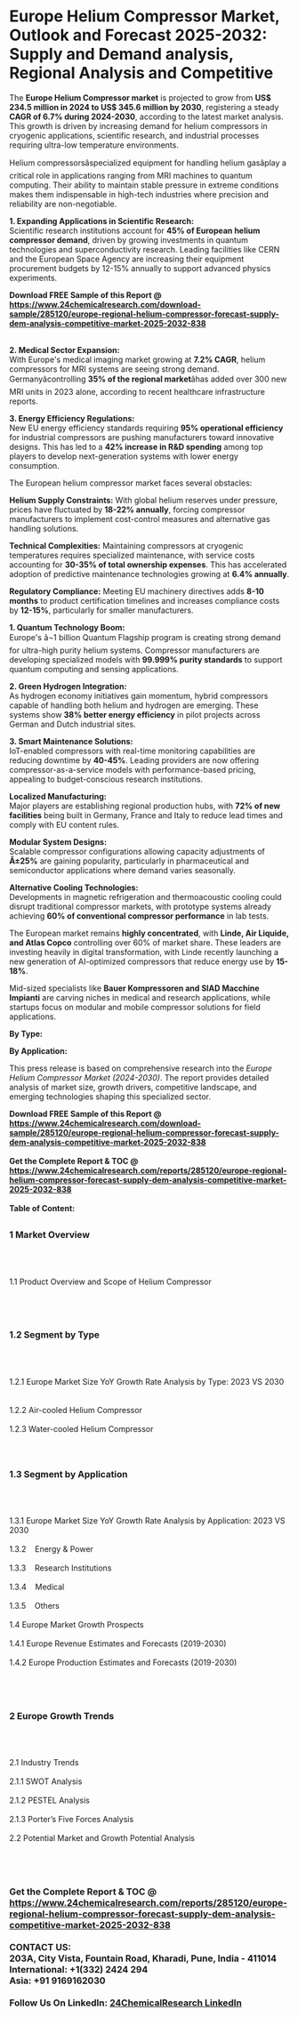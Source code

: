 <h1>Europe Helium Compressor Market, Outlook and Forecast 2025-2032: Supply and Demand analysis, Regional Analysis and Competitive</h1><p>The <strong>Europe Helium Compressor market</strong> is projected to grow from <strong>US$ 234.5 million in 2024 to US$ 345.6 million by 2030</strong>, registering a steady <strong>CAGR of 6.7% during 2024-2030</strong>, according to the latest market analysis. This growth is driven by increasing demand for helium compressors in cryogenic applications, scientific research, and industrial processes requiring ultra-low temperature environments.</p><p>Helium compressorsâspecialized equipment for handling helium gasâplay a critical role in applications ranging from MRI machines to quantum computing. Their ability to maintain stable pressure in extreme conditions makes them indispensable in high-tech industries where precision and reliability are non-negotiable.</p><p><strong>1. Expanding Applications in Scientific Research:</strong><br>
Scientific research institutions account for <strong>45% of European helium compressor demand</strong>, driven by growing investments in quantum technologies and superconductivity research. Leading facilities like CERN and the European Space Agency are increasing their equipment procurement budgets by 12-15% annually to support advanced physics experiments.</p><div><b>Download FREE Sample of this Report @ 
            <a href="https://www.24chemicalresearch.com/download-sample/285120/europe-regional-helium-compressor-forecast-supply-dem-analysis-competitive-market-2025-2032-838">
            https://www.24chemicalresearch.com/download-sample/285120/europe-regional-helium-compressor-forecast-supply-dem-analysis-competitive-market-2025-2032-838</a></b></div><br><p><strong>2. Medical Sector Expansion:</strong><br>
With Europe's medical imaging market growing at <strong>7.2% CAGR</strong>, helium compressors for MRI systems are seeing strong demand. Germanyâcontrolling <strong>35% of the regional market</strong>âhas added over 300 new MRI units in 2023 alone, according to recent healthcare infrastructure reports.</p><p><strong>3. Energy Efficiency Regulations:</strong><br>
New EU energy efficiency standards requiring <strong>95% operational efficiency</strong> for industrial compressors are pushing manufacturers toward innovative designs. This has led to a <strong>42% increase in R&amp;D spending</strong> among top players to develop next-generation systems with lower energy consumption.</p><p>The European helium compressor market faces several obstacles:</p><p><strong>Helium Supply Constraints:</strong> With global helium reserves under pressure, prices have fluctuated by <strong>18-22% annually</strong>, forcing compressor manufacturers to implement cost-control measures and alternative gas handling solutions.</p><p><strong>Technical Complexities:</strong> Maintaining compressors at cryogenic temperatures requires specialized maintenance, with service costs accounting for <strong>30-35% of total ownership expenses</strong>. This has accelerated adoption of predictive maintenance technologies growing at <strong>6.4% annually</strong>.</p><p><strong>Regulatory Compliance:</strong> Meeting EU machinery directives adds <strong>8-10 months</strong> to product certification timelines and increases compliance costs by <strong>12-15%</strong>, particularly for smaller manufacturers.</p><p><strong>1. Quantum Technology Boom:</strong><br>
Europe's â¬1 billion Quantum Flagship program is creating strong demand for ultra-high purity helium systems. Compressor manufacturers are developing specialized models with <strong>99.999% purity standards</strong> to support quantum computing and sensing applications.</p><p><strong>2. Green Hydrogen Integration:</strong><br>
As hydrogen economy initiatives gain momentum, hybrid compressors capable of handling both helium and hydrogen are emerging. These systems show <strong>38% better energy efficiency</strong> in pilot projects across German and Dutch industrial sites.</p><p><strong>3. Smart Maintenance Solutions:</strong><br>
IoT-enabled compressors with real-time monitoring capabilities are reducing downtime by <strong>40-45%</strong>. Leading providers are now offering compressor-as-a-service models with performance-based pricing, appealing to budget-conscious research institutions.</p><p><strong>Localized Manufacturing:</strong><br>
	Major players are establishing regional production hubs, with <strong>72% of new facilities</strong> being built in Germany, France and Italy to reduce lead times and comply with EU content rules.</p><p><strong>Modular System Designs:</strong><br>
	Scalable compressor configurations allowing capacity adjustments of <strong>Â±25%</strong> are gaining popularity, particularly in pharmaceutical and semiconductor applications where demand varies seasonally.</p><p><strong>Alternative Cooling Technologies:</strong><br>
	Developments in magnetic refrigeration and thermoacoustic cooling could disrupt traditional compressor markets, with prototype systems already achieving <strong>60% of conventional compressor performance</strong> in lab tests.</p><p>The European market remains <strong>highly concentrated</strong>, with <strong>Linde, Air Liquide, and Atlas Copco</strong> controlling over 60% of market share. These leaders are investing heavily in digital transformation, with Linde recently launching a new generation of AI-optimized compressors that reduce energy use by <strong>15-18%</strong>.</p><p>Mid-sized specialists like <strong>Bauer Kompressoren and SIAD Macchine Impianti</strong> are carving niches in medical and research applications, while startups focus on modular and mobile compressor solutions for field applications.</p><p><strong>By Type:</strong></p><p><strong>By Application:</strong></p><p>This press release is based on comprehensive research into the <em>Europe Helium Compressor Market (2024-2030)</em>. The report provides detailed analysis of market size, growth drivers, competitive landscape, and emerging technologies shaping this specialized sector.</p><div><b>Download FREE Sample of this Report @ 
            <a href="https://www.24chemicalresearch.com/download-sample/285120/europe-regional-helium-compressor-forecast-supply-dem-analysis-competitive-market-2025-2032-838">
            https://www.24chemicalresearch.com/download-sample/285120/europe-regional-helium-compressor-forecast-supply-dem-analysis-competitive-market-2025-2032-838</a></b></div><br><div><b>Get the Complete Report & TOC @ 
            <a href="https://www.24chemicalresearch.com/reports/285120/europe-regional-helium-compressor-forecast-supply-dem-analysis-competitive-market-2025-2032-838">
            https://www.24chemicalresearch.com/reports/285120/europe-regional-helium-compressor-forecast-supply-dem-analysis-competitive-market-2025-2032-838</a></b></div><br>
            <b>Table of Content:</b><p><h2><span style="font-size:16px"><strong>1 Market Overview&nbsp;&nbsp; &nbsp;</strong></span></h2><br />
<br />
<p>1.1 Product Overview and Scope of Helium Compressor&nbsp;</p><br />
<br />
<h2><strong><span style="font-size:16px">1.2 Segment by Type&nbsp;&nbsp; &nbsp;</span></strong></h2><br />
<br />
<p>1.2.1 Europe Market Size YoY Growth Rate Analysis by Type: 2023 VS 2030&nbsp;&nbsp; &nbsp;<br /><br />
1.2.2 Air-cooled Helium Compressor&nbsp;&nbsp; &nbsp;<br /><br />
1.2.3 Water-cooled Helium Compressor<br /><br />
<br />
<h2><span style="font-size:16px"><strong>1.3 Segment by Application&nbsp;&nbsp;</strong></span></h2><br />
<br />
<p>1.3.1 Europe Market Size YoY Growth Rate Analysis by Application: 2023 VS 2030&nbsp;&nbsp; &nbsp;<br /><br />
1.3.2&nbsp;&nbsp; &nbsp;Energy & Power<br /><br />
1.3.3&nbsp;&nbsp; &nbsp;Research Institutions<br /><br />
1.3.4&nbsp;&nbsp; &nbsp;Medical<br /><br />
1.3.5&nbsp;&nbsp; &nbsp;Others<br /><br />
1.4 Europe Market Growth Prospects&nbsp;&nbsp; &nbsp;<br /><br />
1.4.1 Europe Revenue Estimates and Forecasts (2019-2030)&nbsp;&nbsp; &nbsp;<br /><br />
1.4.2 Europe Production Estimates and Forecasts (2019-2030)&nbsp;&nbsp;</p><br />
<br />
<h2><span style="font-size:16px"><strong>2 Europe Growth Trends&nbsp;&nbsp; &nbsp;</strong></span></h2><br />
<br />
<p>2.1 Industry Trends&nbsp;&nbsp; &nbsp;<br /><br />
2.1.1 SWOT Analysis&nbsp;&nbsp; &nbsp;<br /><br />
2.1.2 PESTEL Analysis&nbsp;&nbsp; &nbsp;<br /><br />
2.1.3 Porter&rsquo;s Five Forces Analysis&nbsp;&nbsp; &nbsp;<br /><br />
2.2 Potential Market and Growth Potential Analysis&nbsp;&nbsp; &nbsp;</p><br />
<br />
<h2><span style="font-size:16px"><strong></p><div><b>Get the Complete Report & TOC @ 
            <a href="https://www.24chemicalresearch.com/reports/285120/europe-regional-helium-compressor-forecast-supply-dem-analysis-competitive-market-2025-2032-838">
            https://www.24chemicalresearch.com/reports/285120/europe-regional-helium-compressor-forecast-supply-dem-analysis-competitive-market-2025-2032-838</a></b></div><br><b>CONTACT US:</b><br>
            203A, City Vista, Fountain Road, Kharadi, Pune, India - 411014<br>
            International: +1(332) 2424 294<br>
            Asia: +91 9169162030 <br><br>
            Follow Us On LinkedIn: <a href="https://www.linkedin.com/company/24chemicalresearch/">24ChemicalResearch LinkedIn</a>
